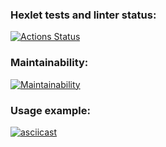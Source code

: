 
### Hexlet tests and linter status:

[![Actions Status](https://github.com/Gavrilov-Val/frontend-project-46/actions/workflows/hexlet-check.yml/badge.svg)](https://github.com/Gavrilov-Val/frontend-project-46/actions)

### Maintainability:

[![Maintainability](https://qlty.sh/badges/3132a324-1637-45f8-89dd-9101b81a1d91/maintainability.svg)](https://qlty.sh/gh/Gavrilov-Val/projects/frontend-project-46)


### Usage example:
[![asciicast](https://asciinema.org/a/RZig2QQ3SfumMfhVx8IYdTkik.svg)](https://asciinema.org/a/RZig2QQ3SfumMfhVx8IYdTkik)